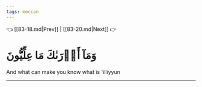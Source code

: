 ```yaml
---
tags: meccan
---
```


👈 [[83-18.md|Prev]] | [[83-20.md|Next]] 👉

# وَمَآ أَدۡرَىٰكَ مَا عِلِّيُّونَ

And what can make you know what is 'illiyyun

---

